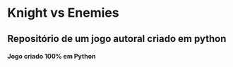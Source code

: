 # Knight vs Enemies
## Repositório de um jogo autoral criado em python
#### Jogo criado 100% em Python

